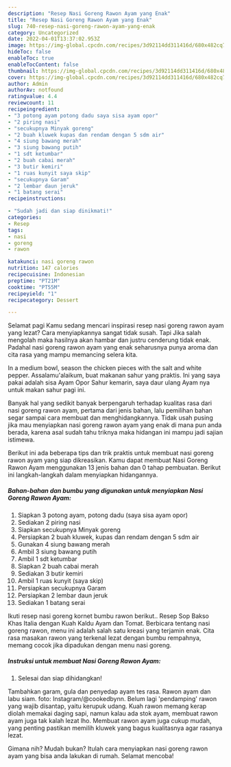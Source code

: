 ```yaml
---
description: "Resep Nasi Goreng Rawon Ayam yang Enak"
title: "Resep Nasi Goreng Rawon Ayam yang Enak"
slug: 740-resep-nasi-goreng-rawon-ayam-yang-enak
category: Uncategorized
date: 2022-04-01T13:37:02.953Z
image: https://img-global.cpcdn.com/recipes/3d92114dd311416d/680x482cq70/nasi-goreng-rawon-ayam-foto-resep-utama.jpg
hideToc: false
enableToc: true
enableTocContent: false
thumbnail: https://img-global.cpcdn.com/recipes/3d92114dd311416d/680x482cq70/nasi-goreng-rawon-ayam-foto-resep-utama.jpg
cover: https://img-global.cpcdn.com/recipes/3d92114dd311416d/680x482cq70/nasi-goreng-rawon-ayam-foto-resep-utama.jpg
author: Admin
authorAv: notfound
ratingvalue: 4.4
reviewcount: 11
recipeingredient:
- "3 potong ayam potong dadu saya sisa ayam opor"
- "2 piring nasi"
- "secukupnya Minyak goreng"
- "2 buah kluwek kupas dan rendam dengan 5 sdm air"
- "4 siung bawang merah"
- "3 siung bawang putih"
- "1 sdt ketumbar"
- "2 buah cabai merah"
- "3 butir kemiri"
- "1 ruas kunyit saya skip"
- "secukupnya Garam"
- "2 lembar daun jeruk"
- "1 batang serai"
recipeinstructions:

- "Sudah jadi dan siap dinikmati!"
categories:
- Resep
tags:
- nasi
- goreng
- rawon

katakunci: nasi goreng rawon 
nutrition: 147 calories
recipecuisine: Indonesian
preptime: "PT21M"
cooktime: "PT55M"
recipeyield: "1"
recipecategory: Dessert

---
```



Selamat pagi Kamu sedang mencari inspirasi resep nasi goreng rawon ayam yang lezat? Cara menyiapkannya sangat tidak susah. Tapi Jika salah mengolah maka hasilnya akan hambar dan justru cenderung tidak enak. Padahal nasi goreng rawon ayam yang enak seharusnya punya aroma dan cita rasa yang mampu memancing selera kita.


In a medium bowl, season the chicken pieces with the salt and white pepper. Assalamu&#39;alaikum, buat makanan sahur yang praktis. Ini yang saya pakai adalah sisa Ayam Opor Sahur kemarin, saya daur ulang Ayam nya untuk makan sahur pagi ini.

Banyak hal yang sedikit banyak berpengaruh terhadap kualitas rasa dari nasi goreng rawon ayam, pertama dari jenis bahan, lalu pemilihan bahan segar sampai cara membuat dan menghidangkannya. Tidak usah pusing jika mau menyiapkan nasi goreng rawon ayam yang enak di mana pun anda berada, karena asal sudah tahu triknya maka hidangan ini mampu jadi sajian istimewa.


Berikut ini ada beberapa tips dan trik praktis untuk membuat nasi goreng rawon ayam yang siap dikreasikan. Kamu dapat membuat Nasi Goreng Rawon Ayam menggunakan 13 jenis bahan dan 0 tahap pembuatan. Berikut ini langkah-langkah dalam menyiapkan hidangannya.

<!--inarticleads1-->

##### Bahan-bahan dan bumbu yang digunakan untuk menyiapkan Nasi Goreng Rawon Ayam:

1. Siapkan 3 potong ayam, potong dadu (saya sisa ayam opor)
1. Sediakan 2 piring nasi
1. Siapkan secukupnya Minyak goreng
1. Persiapkan 2 buah kluwek, kupas dan rendam dengan 5 sdm air
1. Gunakan 4 siung bawang merah
1. Ambil 3 siung bawang putih
1. Ambil 1 sdt ketumbar
1. Siapkan 2 buah cabai merah
1. Sediakan 3 butir kemiri
1. Ambil 1 ruas kunyit (saya skip)
1. Persiapkan secukupnya Garam
1. Persiapkan 2 lembar daun jeruk
1. Sediakan 1 batang serai


Ikuti resep nasi goreng kornet bumbu rawon berikut.. Resep Sop Bakso Khas Italia dengan Kuah Kaldu Ayam dan Tomat. Berbicara tentang nasi goreng rawon, menu ini adalah salah satu kreasi yang terjamin enak. Cita rasa masakan rawon yang terkenal lezat dengan bumbu rempahnya, memang cocok jika dipadukan dengan menu nasi goreng. 

<!--inarticleads2-->

##### Instruksi untuk membuat Nasi Goreng Rawon Ayam:


1. Selesai dan siap dihidangkan!

Tambahkan garam, gula dan penyedap ayam tes rasa. Rawon ayam dan labu siam. foto: Instagram/@cookedbynn. Belum lagi &#39;pendamping&#39; rawon yang wajib disantap, yaitu kerupuk udang. Kuah rawon memang kerap diolah memakai daging sapi, namun kalau ada stok ayam, membuat rawon ayam juga tak kalah lezat lho. Membuat rawon ayam juga cukup mudah, yang penting pastikan memilih kluwek yang bagus kualitasnya agar rasanya lezat. 

Gimana nih? Mudah bukan? Itulah cara menyiapkan nasi goreng rawon ayam yang bisa anda lakukan di rumah. Selamat mencoba!

